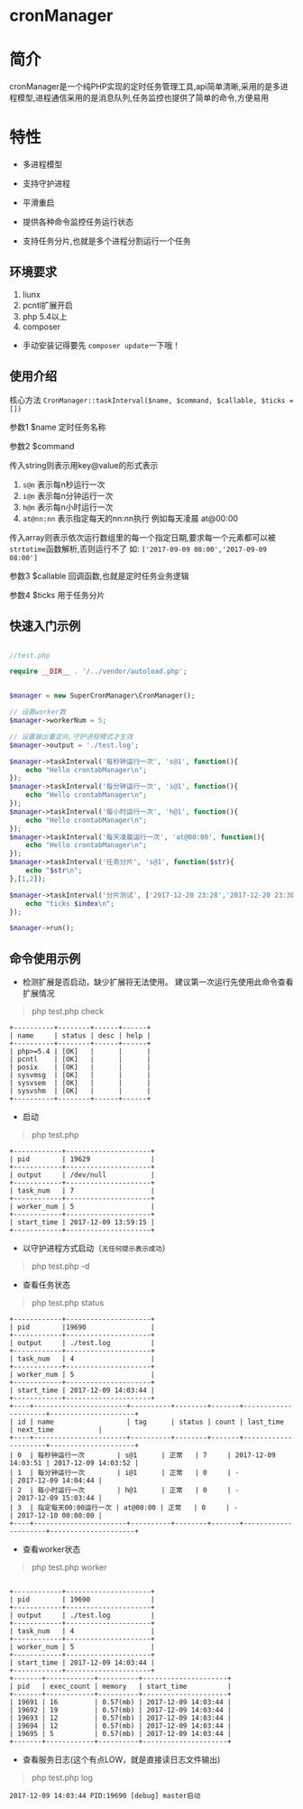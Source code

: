 # cronManager

# 简介

cronManager是一个纯PHP实现的定时任务管理工具,api简单清晰,采用的是多进程模型,进程通信采用的是消息队列,任务监控也提供了简单的命令,方便易用

# 特性

* 多进程模型

* 支持守护进程

* 平滑重启

* 提供各种命令监控任务运行状态

* 支持任务分片,也就是多个进程分割运行一个任务

## 环境要求

1. liunx
2. pcntl扩展开启
3. php 5.4以上
4. composer


* 手动安装记得要先 `composer update`一下哦！

## 使用介绍

核心方法 `CronManager::taskInterval($name, $command, $callable, $ticks = [])` 

参数1 $name 定时任务名称

参数2 $command 

传入string则表示用key@value的形式表示
1. `s@n` 表示每n秒运行一次 
2. `i@n` 表示每n分钟运行一次 
3. `h@n` 表示每n小时运行一次
4. `at@nn:nn` 表示指定每天的nn:nn执行 例如每天凌晨 at@00:00

传入array则表示依次运行数组里的每一个指定日期,要求每一个元素都可以被`strtotime`函数解析,否则运行不了
如: `['2017-09-09 08:00','2017-09-09 08:00']`

参数3 $callable 回调函数,也就是定时任务业务逻辑

参数4 $ticks 用于任务分片

## 快速入门示例

``` php

//test.php

require __DIR__ . '/../vendor/autoload.php';


$manager = new SuperCronManager\CronManager();

// 设置worker数
$manager->workerNum = 5;

// 设置输出重定向,守护进程模式才生效
$manager->output = './test.log';

$manager->taskInterval('每秒钟运行一次', 's@1', function(){
	echo "Hello crontabManager\n";
});
$manager->taskInterval('每分钟运行一次', 'i@1', function(){
	echo "Hello crontabManager\n";
});
$manager->taskInterval('每小时运行一次', 'h@1', function(){
	echo "Hello crontabManager\n";
});
$manager->taskInterval('每天凌晨运行一次', 'at@00:00', function(){
	echo "Hello crontabManager\n";
});
$manager->taskInterval('任务分片', 's@1', function($str){
	echo "$str\n";
},[1,2]);

$manager->taskInterval('分片测试', ['2017-12-20 23:28','2017-12-20 23:30'], function($index){
	echo "ticks $index\n";
});

$manager->run();


```

## 命令使用示例

* 检测扩展是否启动，缺少扩展将无法使用。 建议第一次运行先使用此命令查看扩展情况

> php test.php check

```
+----------+--------+------+------+
| name     | status | desc | help |
+----------+--------+------+------+
| php>=5.4 | [OK]   |      |      |
| pcntl    | [OK]   |      |      |
| posix    | [OK]   |      |      |
| sysvmsg  | [OK]   |      |      |
| sysvsem  | [OK]   |      |      |
| sysvshm  | [OK]   |      |      |
+----------+--------+------+------+
```

* 启动

>  php test.php

```
+------------+---------------------+
| pid        | 19629               |
+------------+---------------------+
| output     | /dev/null           |
+------------+---------------------+
| task_num   | 7                   |
+------------+---------------------+
| worker_num | 5                   |
+------------+---------------------+
| start_time | 2017-12-09 13:59:15 |
+------------+---------------------+

```

* 以守护进程方式启动（`无任何提示表示成功`）

>  php test.php -d

* 查看任务状态

>  php test.php status

```
+------------+---------------------+
| pid        |19690                |
+------------+---------------------+
| output     | ./test.log          |
+------------+---------------------+
| task_num   | 4                   |
+------------+---------------------+
| worker_num | 5                   |
+------------+---------------------+
| start_time | 2017-12-09 14:03:44 |
+------------+---------------------+
+----+-----------------------+----------+--------+-------+---------------------+---------------------+
| id | name                  | tag      | status | count | last_time           | next_time           |
+----+-----------------------+----------+--------+-------+---------------------+---------------------+
| 0  | 每秒钟运行一次        | s@1      | 正常   | 7     | 2017-12-09 14:03:51 | 2017-12-09 14:03:52 |
| 1  | 每分钟运行一次        | i@1      | 正常   | 0     | -                   | 2017-12-09 14:04:44 |
| 2  | 每小时运行一次        | h@1      | 正常   | 0     | -                   | 2017-12-09 15:03:44 |
| 3  | 指定每天00:00运行一次 | at@00:00 | 正常   | 0     | -                   | 2017-12-10 00:00:00 |
+----+-----------------------+----------+--------+-------+---------------------+---------------------+
```

* 查看worker状态

>  php test.php worker

```

+------------+---------------------+
| pid        | 19690               |
+------------+---------------------+
| output     | ./test.log          |
+------------+---------------------+
| task_num   | 4                   |
+------------+---------------------+
| worker_num | 5                   |
+------------+---------------------+
| start_time | 2017-12-09 14:03:44 |
+------------+---------------------+
+-------+------------+----------+---------------------+
| pid   | exec_count | memory   | start_time          |
+-------+------------+----------+---------------------+
| 19691 | 16         | 0.57(mb) | 2017-12-09 14:03:44 |
| 19692 | 19         | 0.57(mb) | 2017-12-09 14:03:44 |
| 19693 | 12         | 0.57(mb) | 2017-12-09 14:03:44 |
| 19694 | 12         | 0.57(mb) | 2017-12-09 14:03:44 |
| 19695 | 5          | 0.57(mb) | 2017-12-09 14:03:44 |
+-------+------------+----------+---------------------+

```
* 查看服务日志(这个有点LOW，就是直接读日志文件输出)

>  php test.php log

```
2017-12-09 14:03:44 PID:19690 [debug] master启动
```
